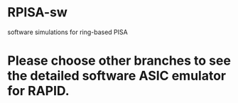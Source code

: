 # RPISA-sw

software simulations for ring-based PISA

# Please choose other branches to see the detailed software ASIC emulator for RAPID.

